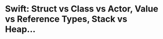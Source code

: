 Swift: Struct vs Class vs Actor, Value vs Reference Types, Stack vs Heap...
===========================================================================
